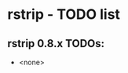 # rstrip - TODO list

## rstrip 0.8.x TODOs:

* \<none>


<!-- ########################### end of file ########################### -->

